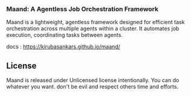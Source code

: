 ### Maand: A Agentless Job Orchestration Framework

Maand is a lightweight, agentless framework designed for efficient task orchestration across multiple agents within a cluster. It automates job execution, coordinating tasks between agents.

docs : https://kirubasankars.github.io/maand/

## License

Maand is released under Unlicensed license intentionally. You can do whatever you want. don't be evil and respect others time and efforts.



